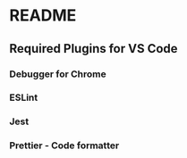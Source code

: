 # README

## Required Plugins for VS Code

### Debugger for Chrome

### ESLint

### Jest

### Prettier - Code formatter
